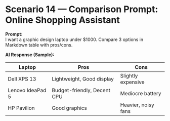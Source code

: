 # Scenario 14 — Comparison Prompt: Online Shopping Assistant

**Prompt:**  
I want a graphic design laptop under $1000. Compare 3 options in Markdown table with pros/cons.  

**AI Response (Sample):**  

| Laptop | Pros | Cons |
|--------|------|------|
| Dell XPS 13 | Lightweight, Good display | Slightly expensive |
| Lenovo IdeaPad 5 | Budget-friendly, Decent CPU | Mediocre battery |
| HP Pavilion | Good graphics | Heavier, noisy fans |
